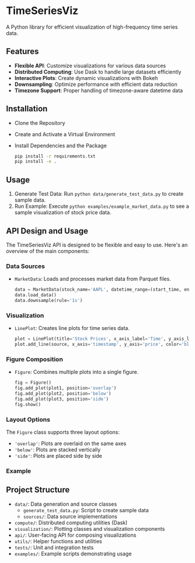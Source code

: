 # TimeSeriesViz

A Python library for efficient visualization of high-frequency time series data.

## Features

- **Flexible API**: Customize visualizations for various data sources
- **Distributed Computing**: Use Dask to handle large datasets efficiently
- **Interactive Plots**: Create dynamic visualizations with Bokeh
- **Downsampling**: Optimize performance with efficient data reduction
- **Timezone Support**: Proper handling of timezone-aware datetime data

## Installation

* Clone the Repository
* Create and Activate a Virtual Environment
* Install Dependencies and the Package

    ```bash
    pip install -r requirements.txt
    pip install -e .
    ```

## Usage

1. Generate Test Data: Run `python data/generate_test_data.py` to create sample data.
2. Run Example: Execute `python examples/example_market_data.py` to see a sample visualization of stock price data.

## API Design and Usage

The TimeSeriesViz API is designed to be flexible and easy to use. Here's an overview of the main components:

### Data Sources

- `MarketData`: Loads and processes market data from Parquet files.
  ```python
  data = MarketData(stock_name='AAPL', datetime_range=(start_time, end_time), columns=['price'])
  data.load_data()
  data.downsample(rule='1s')
  ```

### Visualization

- `LinePlot`: Creates line plots for time series data.
  ```python
  plot = LinePlot(title='Stock Prices', x_axis_label='Time', y_axis_label='Price')
  plot.add_line(source, x_axis='timestamp', y_axis='price', color='blue', legend_label='AAPL')
  ```

### Figure Composition

- `Figure`: Combines multiple plots into a single figure.
  ```python
  fig = Figure()
  fig.add_plot(plot1, position='overlap')
  fig.add_plot(plot2, position='below')
  fig.add_plot(plot3, position='side')
  fig.show()
  ```

### Layout Options

The `Figure` class supports three layout options:
- `'overlap'`: Plots are overlaid on the same axes
- `'below'`: Plots are stacked vertically
- `'side'`: Plots are placed side by side

### Example

## Project Structure

- `data/`: Data generation and source classes
  - `generate_test_data.py`: Script to create sample data
  - `sources/`: Data source implementations
- `compute/`: Distributed computing utilities (Dask)
- `visualization/`: Plotting classes and visualization components
- `api/`: User-facing API for composing visualizations
- `utils/`: Helper functions and utilities
- `tests/`: Unit and integration tests
- `examples/`: Example scripts demonstrating usage

